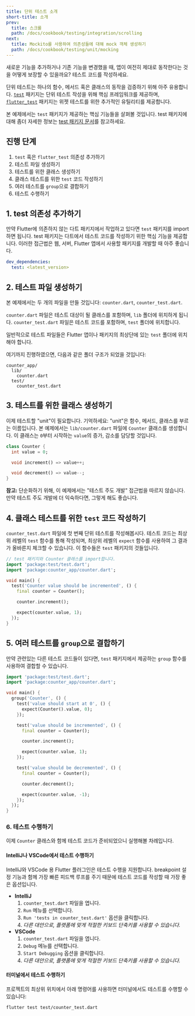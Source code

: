```yaml
---
title: 단위 테스트 소개
short-title: 소개
prev:
  title: 스크롤
  path: /docs/cookbook/testing/integration/scrolling
next:
  title: Mockito를 사용하여 의존성들에 대해 mock 객체 생성하기
  path: /docs/cookbook/testing/unit/mocking
---
```


새로운 기능을 추가하거나 기존 기능을 변경했을 때, 앱이 여전히 제대로 동작한다는 것을
어떻게 보장할 수 있을까요? 테스트 코드를 작성하세요.

단위 테스트는 하나의 함수, 메서드 혹은 클래스의 동작을 검증하기 위해 아주 유용합니다.
[`test`]({{site.pub-pkg}}/test) 패키지는 단위 테스트 작성을 위해 핵심 프레임워크를
제공하며,
[`flutter_test`]({{site.api}}/flutter/flutter_test/flutter_test-library.html)
패키지는 위젯 테스트를 위한 추가적인 유틸리티를 제공합니다.

본 예제에서는 `test` 패키지가 제공하는 핵심 기능들을 살펴볼 것입니다.
test 패키지에 대해 좀더 자세한 정보는 
[test 패키지 문서]({{site.github}}/dart-lang/test/blob/master/README.md)를
참고하세요.

## 진행 단계

  1. `test` 혹은 `flutter_test` 의존성 추가하기
  2. 테스트 파일 생성하기
  3. 테스트를 위한 클래스 생성하기
  4. 클래스 테스트를 위한 `test` 코드 작성하기
  5. 여러 테스트를 `group`으로 결합하기
  6. 테스트 수행하기

## 1. test 의존성 추가하기

만약 Flutter에 의존하지 않는 다트 패키지에서 작업하고 있다면 `test` 패키지를 import
하면 됩니다. test 패키지는 다트에서 테스트 코드를 작성하기 위한 핵심 기능을 제공합니다.
이러한 접근법은 웹, 서버, Flutter 앱에서 사용할 패키지를 개발할 때 아주 좋습니다.

```yaml
dev_dependencies:
  test: <latest_version>
```

## 2. 테스트 파일 생성하기

본 예제에서는 두 개의 파일을 만들 것입니다: `counter.dart`, `counter_test.dart`.

`counter.dart` 파일은 테스트 대상이 될 클래스를 포함하며, `lib` 폴더에 위치하게
됩니다. `counter_test.dart` 파일은 테스트 코드를 포함하며, `test` 폴더에
위치합니다.

일반적으로 테스트 파일들은 Flutter 앱이나 패키지의 최상단에 있는 `test` 폴더에 
위치해야 합니다.

여기까지 진행하였으면, 다음과 같은 폴더 구조가 되었을 것입니다:

```
counter_app/
  lib/
    counter.dart
  test/
    counter_test.dart
```

## 3. 테스트를 위한 클래스 생성하기

이제 테스트할 "unit"이 필요합니다. 기억하세요: "unit"은 함수, 메서드, 클래스를
부르는 이름입니다. 본 예제에서는 `lib/counter.dart` 파일에 `Counter` 클래스를 
생성합니다. 이 클래스는 `0`부터 시작하는 `value`의 증가, 감소를 담당할 것입니다.

<!-- skip -->
```dart
class Counter {
  int value = 0;

  void increment() => value++;

  void decrement() => value--;
}
```

**참고:** 단순화하기 위해, 이 예제에서는 "테스트 주도 개발" 접근법을 따르지
않습니다. 만약 테스트 주도 개발에 더 익숙하다면, 그렇게 해도 좋습니다.

## 4. 클래스 테스트를 위한 `test` 코드 작성하기

`counter_test.dart` 파일에 첫 번째 단위 테스트를 작성해봅시다. 테스트 코드는
최상위 레벨의 `test` 함수를 통해 작성되며, 최상위 레벨의 `expect` 함수를 
사용하여 그 결과가 올바른지 체크할 수 있습니다. 이 함수들은 `test` 패키지의 
것들입니다.

<!-- skip -->
```dart
// test 패키지와 Counter 클래스를 import합니다.
import 'package:test/test.dart';
import 'package:counter_app/counter.dart';

void main() {
  test('Counter value should be incremented', () {
    final counter = Counter();

    counter.increment();

    expect(counter.value, 1);
  });
}
```

## 5. 여러 테스트를 `group`으로 결합하기

만약 관련있는 다른 테스트 코드들이 있다면, `test` 패키지에서 제공하는 
`group` 함수를 사용하여 결합할 수 있습니다.

<!-- skip -->
```dart
import 'package:test/test.dart';
import 'package:counter_app/counter.dart';

void main() {
  group('Counter', () {
    test('value should start at 0', () {
      expect(Counter().value, 0);
    });

    test('value should be incremented', () {
      final counter = Counter();

      counter.increment();

      expect(counter.value, 1);
    });

    test('value should be decremented', () {
      final counter = Counter();

      counter.decrement();

      expect(counter.value, -1);
    });
  });
}
```

### 6. 테스트 수행하기

이제 `Counter` 클래스와 함께 테스트 코드가 준비되었으니 실행해볼 차례입니다.

#### IntelliJ나 VSCode에서 테스트 수행하기

IntelliJ와 VSCode 용 Flutter 플러그인은 테스트 수행을 지원합니다. breakpoint 
설정 기능과 함께 가장 빠른 피드백 루프를 주기 때문에 테스트 코드를 작성할 때 
가장 좋은 옵션입니다.

  * **IntelliJ**
    1. `counter_test.dart` 파일을 엽니다.
    2. `Run` 메뉴를 선택합니다.
    3. `Run 'tests in counter_test.dart'` 옵션을 클릭합니다.
    4. *다른 대안으로, 플랫폼에 맞게 적절한 키보드 단축키를 사용할 수 있습니다.*
  * **VSCode**
    1. `counter_test.dart` 파일을 엽니다.
    2. `Debug` 메뉴를 선택합니다.
    3. `Start Debugging` 옵션을 클릭합니다.
    4. *다른 대안으로, 플랫폼에 맞게 적절한 키보드 단축키를 사용할 수 있습니다.*

#### 터미널에서 테스트 수행하기

프로젝트의 최상위 위치에서 아래 명령어를 사용하면 터미널에서도 테스트를 수행할 
수 있습니다:

```
flutter test test/counter_test.dart
```
